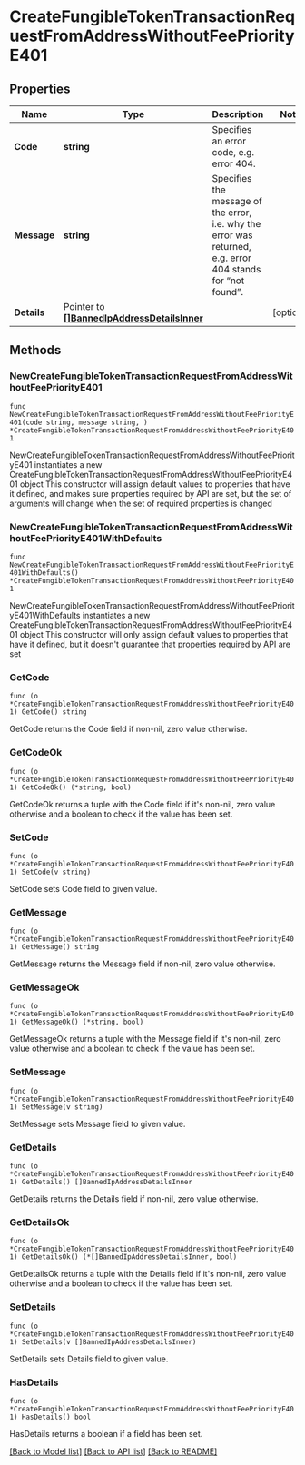 # CreateFungibleTokenTransactionRequestFromAddressWithoutFeePriorityE401

## Properties

Name | Type | Description | Notes
------------ | ------------- | ------------- | -------------
**Code** | **string** | Specifies an error code, e.g. error 404. | 
**Message** | **string** | Specifies the message of the error, i.e. why the error was returned, e.g. error 404 stands for “not found”. | 
**Details** | Pointer to [**[]BannedIpAddressDetailsInner**](BannedIpAddressDetailsInner.md) |  | [optional] 

## Methods

### NewCreateFungibleTokenTransactionRequestFromAddressWithoutFeePriorityE401

`func NewCreateFungibleTokenTransactionRequestFromAddressWithoutFeePriorityE401(code string, message string, ) *CreateFungibleTokenTransactionRequestFromAddressWithoutFeePriorityE401`

NewCreateFungibleTokenTransactionRequestFromAddressWithoutFeePriorityE401 instantiates a new CreateFungibleTokenTransactionRequestFromAddressWithoutFeePriorityE401 object
This constructor will assign default values to properties that have it defined,
and makes sure properties required by API are set, but the set of arguments
will change when the set of required properties is changed

### NewCreateFungibleTokenTransactionRequestFromAddressWithoutFeePriorityE401WithDefaults

`func NewCreateFungibleTokenTransactionRequestFromAddressWithoutFeePriorityE401WithDefaults() *CreateFungibleTokenTransactionRequestFromAddressWithoutFeePriorityE401`

NewCreateFungibleTokenTransactionRequestFromAddressWithoutFeePriorityE401WithDefaults instantiates a new CreateFungibleTokenTransactionRequestFromAddressWithoutFeePriorityE401 object
This constructor will only assign default values to properties that have it defined,
but it doesn't guarantee that properties required by API are set

### GetCode

`func (o *CreateFungibleTokenTransactionRequestFromAddressWithoutFeePriorityE401) GetCode() string`

GetCode returns the Code field if non-nil, zero value otherwise.

### GetCodeOk

`func (o *CreateFungibleTokenTransactionRequestFromAddressWithoutFeePriorityE401) GetCodeOk() (*string, bool)`

GetCodeOk returns a tuple with the Code field if it's non-nil, zero value otherwise
and a boolean to check if the value has been set.

### SetCode

`func (o *CreateFungibleTokenTransactionRequestFromAddressWithoutFeePriorityE401) SetCode(v string)`

SetCode sets Code field to given value.


### GetMessage

`func (o *CreateFungibleTokenTransactionRequestFromAddressWithoutFeePriorityE401) GetMessage() string`

GetMessage returns the Message field if non-nil, zero value otherwise.

### GetMessageOk

`func (o *CreateFungibleTokenTransactionRequestFromAddressWithoutFeePriorityE401) GetMessageOk() (*string, bool)`

GetMessageOk returns a tuple with the Message field if it's non-nil, zero value otherwise
and a boolean to check if the value has been set.

### SetMessage

`func (o *CreateFungibleTokenTransactionRequestFromAddressWithoutFeePriorityE401) SetMessage(v string)`

SetMessage sets Message field to given value.


### GetDetails

`func (o *CreateFungibleTokenTransactionRequestFromAddressWithoutFeePriorityE401) GetDetails() []BannedIpAddressDetailsInner`

GetDetails returns the Details field if non-nil, zero value otherwise.

### GetDetailsOk

`func (o *CreateFungibleTokenTransactionRequestFromAddressWithoutFeePriorityE401) GetDetailsOk() (*[]BannedIpAddressDetailsInner, bool)`

GetDetailsOk returns a tuple with the Details field if it's non-nil, zero value otherwise
and a boolean to check if the value has been set.

### SetDetails

`func (o *CreateFungibleTokenTransactionRequestFromAddressWithoutFeePriorityE401) SetDetails(v []BannedIpAddressDetailsInner)`

SetDetails sets Details field to given value.

### HasDetails

`func (o *CreateFungibleTokenTransactionRequestFromAddressWithoutFeePriorityE401) HasDetails() bool`

HasDetails returns a boolean if a field has been set.


[[Back to Model list]](../README.md#documentation-for-models) [[Back to API list]](../README.md#documentation-for-api-endpoints) [[Back to README]](../README.md)



